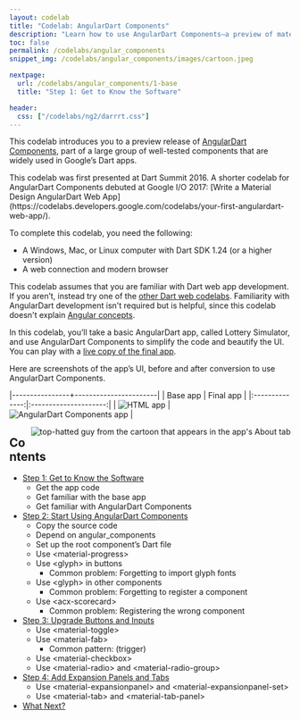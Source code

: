 ```yaml
---
layout: codelab
title: "Codelab: AngularDart Components"
description: "Learn how to use AngularDart Components—a preview of material design components that are widely used in Google's Dart apps."
toc: false
permalink: /codelabs/angular_components
snippet_img: /codelabs/angular_components/images/cartoon.jpeg

nextpage:
  url: /codelabs/angular_components/1-base
  title: "Step 1: Get to Know the Software"

header:
  css: ["/codelabs/ng2/darrrt.css"]
---
```


This codelab introduces you to a preview release of
[AngularDart Components](/components),
part of a large group of well-tested components that are widely used in
Google’s Dart apps.

<aside class="alert alert-info" markdown="1">
This codelab was first presented at Dart Summit 2016.
A shorter codelab for AngularDart Components debuted at Google I/O 2017:
[Write a Material Design AngularDart Web App](https://codelabs.developers.google.com/codelabs/your-first-angulardart-web-app/).
</aside>

To complete this codelab, you need the following:

*   A Windows, Mac, or Linux computer with Dart SDK 1.24 (or a higher version)
*   A web connection and modern browser

This codelab assumes that you are familiar with Dart web app development.
If you aren’t, instead try one of the 
[other Dart web codelabs](/codelabs).
Familiarity with AngularDart development isn't required but is helpful, since
this codelab doesn't explain
[Angular concepts](/angular/guide/architecture.html).

In this codelab, you’ll take a basic AngularDart app, called Lottery Simulator,
and use AngularDart Components to simplify the code and beautify the UI.
You can play with a
[live copy of the final app](https://filiph.github.io/components_codelab/).

Here are screenshots of the app’s UI, before and after conversion to
use AngularDart Components.

|----------------+-----------------------|
| Base app       | Final app             |
|:--------------:|:---------------------:|
| ![HTML app](/codelabs/angular_components/images/app-base.png) | ![AngularDart Components app](/codelabs/angular_components/images/app-final.png) |

<img src="/codelabs/angular_components/images/cartoon-guy.png"
    alt="top-hatted guy from the cartoon that appears in the app's About tab"
    align="right">

## Contents

* [Step 1: Get to Know the Software](/codelabs/angular_components/1-base)
  * Get the app code
  * Get familiar with the base app
  * Get familiar with AngularDart Components
* [Step 2: Start Using AngularDart Components](/codelabs/angular_components/2-easystart)
  * Copy the source code
  * Depend on angular_components
  * Set up the root component’s Dart file
  * Use \<material-progress>
  * Use \<glyph> in buttons
    * <i class="fa fa-exclamation-circle"> </i> Common problem: Forgetting to import glyph fonts
  * Use \<glyph> in other components
    * <i class="fa fa-exclamation-circle"> </i> Common problem: Forgetting to register a component
  * Use \<acx-scorecard>
    * <i class="fa fa-exclamation-circle"> </i> Common problem: Registering the wrong component
* [Step 3: Upgrade Buttons and Inputs](/codelabs/angular_components/3-usebuttons)
  * Use \<material-toggle>
  * Use \<material-fab>
    * <i class="fa fa-exclamation-circle"> </i> Common pattern: (trigger)
  * Use \<material-checkbox>
  * Use \<material-radio> and \<material-radio-group>
* [Step 4: Add Expansion Panels and Tabs](/codelabs/angular_components/4-final)
  * Use \<material-expansionpanel> and \<material-expansionpanel-set>
  * Use \<material-tab> and \<material-tab-panel>
* [What Next?](/codelabs/angular_components/what-next)
